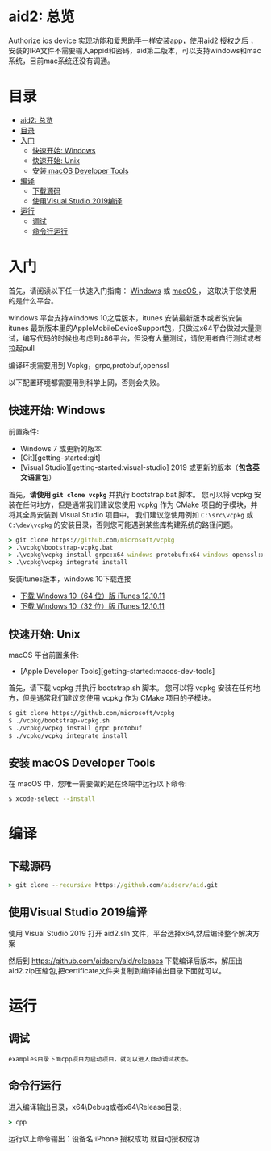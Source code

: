 # aid2: 总览
Authorize ios device 实现功能和爱思助手一样安装app，使用aid2 授权之后 ，安装的IPA文件不需要输入appid和密码，aid第二版本，可以支持windows和mac系统，目前mac系统还没有调通。

# 目录

- [aid2: 总览](#aid2-总览)
- [目录](#目录)
- [入门](#入门)
  - [快速开始: Windows](#快速开始-windows)
  - [快速开始: Unix](#快速开始-unix)
  - [安装 macOS Developer Tools](#安装-macos-developer-tools)
- [编译](#编译)
  - [下载源码](#下载源码)
  - [使用Visual Studio 2019编译](#使用visual-studio-2019编译)
- [运行](#运行)
  - [调试](#调试)
  - [命令行运行](#命令行运行)
# 入门

首先，请阅读以下任一快速入门指南：
[Windows](#快速开始-windows) 或 [macOS ](#快速开始-unix)，
这取决于您使用的是什么平台。

windows 平台支持windows 10之后版本，itunes 安装最新版本或者说安装 itunes 最新版本里的AppleMobileDeviceSupport包，只做过x64平台做过大量测试，编写代码的时候也考虑到x86平台，但没有大量测试，请使用者自行测试或者拉起pull

编译环境需要用到 Vcpkg，grpc,protobuf,openssl

以下配置环境都需要用到科学上网，否则会失败。

## 快速开始: Windows

前置条件:
- Windows 7 或更新的版本
- [Git][getting-started:git]
- [Visual Studio][getting-started:visual-studio] 2019  或更新的版本（**包含英文语言包**）

首先，**请使用 `git clone vcpkg`** 并执行 bootstrap.bat 脚本。
您可以将 vcpkg 安装在任何地方，但是通常我们建议您使用 vcpkg 作为 CMake 项目的子模块，并将其全局安装到 Visual Studio 项目中。
我们建议您使用例如 `C:\src\vcpkg` 或 `C:\dev\vcpkg` 的安装目录，否则您可能遇到某些库构建系统的路径问题。

```cmd
> git clone https://github.com/microsoft/vcpkg
> .\vcpkg\bootstrap-vcpkg.bat
> .\vcpkg\vcpkg install grpc:x64-windows protobuf:x64-windows openssl:x64-windows abseil:x64-windows
> .\vcpkg\vcpkg integrate install
```

安装itunes版本，windows 10下载连接
* [下载 Windows 10（64 位）版 iTunes 12.10.11](https://secure-appldnld.apple.com/itunes12/001-97787-20210421-F0E5A3C2-A2C9-11EB-A40B-A128318AD179/iTunes64Setup.exe)
* [下载 Windows 10（32 位）版 iTunes 12.10.11](https://secure-appldnld.apple.com/itunes12/001-97791-20210421-F0E1AA9C-A2C9-11EB-8059-A028318AD179/iTunesSetup.exe)

## 快速开始: Unix

macOS 平台前置条件:
- [Apple Developer Tools][getting-started:macos-dev-tools]

首先，请下载 vcpkg 并执行 bootstrap.sh 脚本。
您可以将 vcpkg 安装在任何地方，但是通常我们建议您使用 vcpkg 作为 CMake 项目的子模块。

```sh
$ git clone https://github.com/microsoft/vcpkg
$ ./vcpkg/bootstrap-vcpkg.sh
$ ./vcpkg/vcpkg install grpc protobuf 
$ ./vcpkg/vcpkg integrate install
```

## 安装 macOS Developer Tools

在 macOS 中，您唯一需要做的是在终端中运行以下命令:

```sh
$ xcode-select --install
```

# 编译

## 下载源码

```cmd
> git clone --recursive https://github.com/aidserv/aid.git

```

## 使用Visual Studio 2019编译
使用 Visual Studio 2019 打开 aid2.sln 文件，平台选择x64,然后编译整个解决方案

然后到 https://github.com/aidserv/aid/releases 下载编译后版本，解压出aid2.zip压缩包,把certificate文件夹复制到编译输出目录下面就可以。


# 运行
## 调试
    examples目录下面cpp项目为启动项目，就可以进入自动调试状态。

## 命令行运行
   进入编译输出目录，x64\Debug或者x64\Release目录，
```cmd
> cpp
```

运行以上命令输出：设备名:iPhone 授权成功 就自动授权成功

